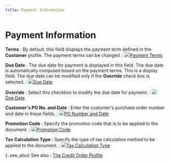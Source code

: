 ```yaml
---
title: Payment Information
---
```


# Payment Information


**Terms**
: By default, this field displays the payment term defined in the **Customer** profile. The payment terms can be changed.
: ![]({{site.sp_baseurl}}/img/lens.gif)[Payment Terms]({{site.sp_baseurl}}/sales-ret-docs/sales-ret-doc/contents/pmnt/payment_terms_payment_information_sales_return_document_content.html)


**Due Date**
: The due date for payment is displayed in this field. The due date is automatically computed based on the payment terms. This is a display field. The due date can be modified only if the **Override** check box is selected.
: ![]({{site.sp_baseurl}}/img/lens.gif)[Due Date]({{site.sp_baseurl}}/sales-ret-docs/sales-ret-doc/contents/pmnt/due_date_payment_information_sales_return_document_content.html)


**Override**
: Select this checkbox to modify the due date for payment.
: ![]({{site.sp_baseurl}}/img/lens.gif)[Due Date]({{site.sp_baseurl}}/sales-ret-docs/sales-ret-doc/contents/pmnt/due_date_payment_information_sales_return_document_content.html)


**Customer's PO No. and Date**
: Enter the customer's purchase order number and date in these fields.
: ![]({{site.sp_baseurl}}/img/lens.gif)[PO Number and Date]({{site.sp_baseurl}}/sales-ret-docs/sales-ret-doc/contents/customer-info/customer_invoice_and_date_payment_information_sales_return_document_content.html)


**Promotion Code**
: Specify the promotion code that is to be applied to the document.
: ![]({{site.sp_baseurl}}/img/lens.gif)[Promotion Code]({{site.sp_baseurl}}/misc/promotion_code_pyt_infon_sales_returns.html)


**Tax Calculation Type**
: Specify the type of tax calculation method to be applied to the document.
: ![]({{site.sp_baseurl}}/img/lens.gif)[Tax Calculation Type]({{site.sp_baseurl}}/misc/tax_calculation_type_pyt_infon_sales_return_docs.html)


{:.see_also}
See also
: [The Credit Order Profile]({{site.sp_baseurl}}/sales-ret-docs/cos/create-co/create-a-new-credit-order/the_credit_order_profile.html)
